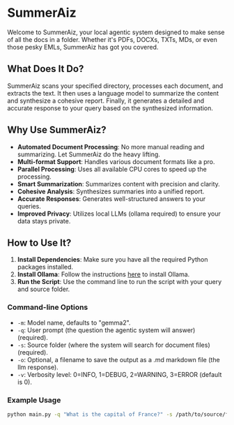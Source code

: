 # SummerAiz

Welcome to SummerAiz, your local agentic system designed to make sense of all the docs in a folder. Whether it's PDFs, DOCXs, TXTs, MDs, or even those pesky EMLs, SummerAiz has got you covered.

## What Does It Do?

SummerAiz scans your specified directory, processes each document, and extracts the text. It then uses a language model to summarize the content and synthesize a cohesive report. Finally, it generates a detailed and accurate response to your query based on the synthesized information.

## Why Use SummerAiz?

- **Automated Document Processing**: No more manual reading and summarizing. Let SummerAiz do the heavy lifting.
- **Multi-format Support**: Handles various document formats like a pro.
- **Parallel Processing**: Uses all available CPU cores to speed up the processing.
- **Smart Summarization**: Summarizes content with precision and clarity.
- **Cohesive Analysis**: Synthesizes summaries into a unified report.
- **Accurate Responses**: Generates well-structured answers to your queries.
- **Improved Privacy**: Utilizes local LLMs (ollama required) to ensure your data stays private.

## How to Use It?

1. **Install Dependencies**: Make sure you have all the required Python packages installed.
2. **Install Ollama**: Follow the instructions [here](https://ollama.com) to install Ollama.
3. **Run the Script**: Use the command line to run the script with your query and source folder.

### Command-line Options

- `-m`: Model name, defaults to "gemma2".
- `-q`: User prompt (the question the agentic system will answer) (required).
- `-s`: Source folder (where the system will search for document files) (required).
- `-o`: Optional, a filename to save the output as a .md markdown file (the llm response).
- `-v`: Verbosity level: 0=INFO, 1=DEBUG, 2=WARNING, 3=ERROR (default is 0).

### Example Usage
```sh
python main.py -q "What is the capital of France?" -s /path/to/source/folder
```